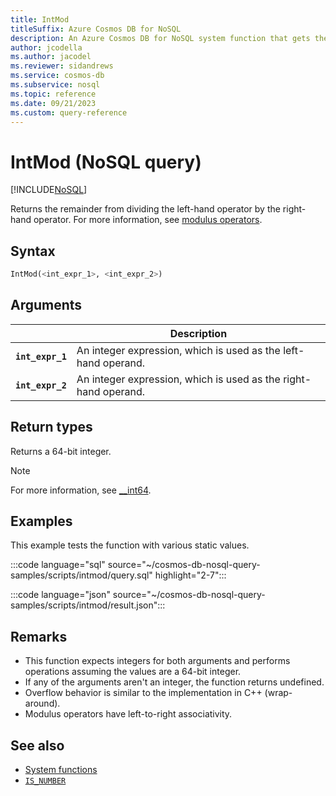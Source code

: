 ```yaml
---
title: IntMod
titleSuffix: Azure Cosmos DB for NoSQL
description: An Azure Cosmos DB for NoSQL system function that gets the modulus (remainder) from dividing one number by the other.
author: jcodella
ms.author: jacodel
ms.reviewer: sidandrews
ms.service: cosmos-db
ms.subservice: nosql
ms.topic: reference
ms.date: 09/21/2023
ms.custom: query-reference
---
```


# IntMod (NoSQL query)

[!INCLUDE[NoSQL](../../includes/appliesto-nosql.md)]

Returns the remainder from dividing the left-hand operator by the right-hand operator.  For more information, see [modulus operators](/cpp/cpp/multiplicative-operators-and-the-modulus-operator).

## Syntax

```sql
IntMod(<int_expr_1>, <int_expr_2>)
```

## Arguments

| | Description |
| --- | --- |
| **`int_expr_1`** | An integer expression, which is used as the left-hand operand. |
| **`int_expr_2`** | An integer expression, which is used as the right-hand operand. |

## Return types

Returns a 64-bit integer.

> [!NOTE]
> For more information, see [__int64](/cpp/cpp/int8-int16-int32-int64).

## Examples

This example tests the function with various static values.

:::code language="sql" source="~/cosmos-db-nosql-query-samples/scripts/intmod/query.sql" highlight="2-7":::

:::code language="json" source="~/cosmos-db-nosql-query-samples/scripts/intmod/result.json":::

## Remarks

- This function expects integers for both arguments and performs operations assuming the values are a 64-bit integer.
- If any of the arguments aren't an integer, the function returns undefined.
- Overflow behavior is similar to the implementation in C++ (wrap-around).
- Modulus operators have left-to-right associativity.

## See also

- [System functions](system-functions.yml)
- [`IS_NUMBER`](is-number.md)
